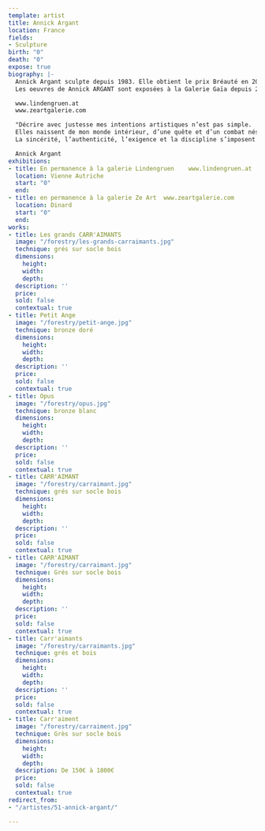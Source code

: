 ```yaml
---
template: artist
title: Annick Argant
location: France
fields:
- Sculpture
birth: "0"
death: "0"
expose: true
biography: |-
  Annick Argant sculpte depuis 1983. Elle obtient le prix Bréauté en 2007 par l'Académie Française des Beaux Arts pour son oeuvre l'Oiseau-enclume.
  Les oeuvres de Annick ARGANT sont exposées à la Galerie Gaïa depuis 2016 et par les galeries Lindengruen à Wien (Autriche) et Ze Art à Dinard.

  www.lindengruen.at
  www.zeartgalerie.com

  "Décrire avec justesse mes intentions artistiques n’est pas simple.
  Elles naissent de mon monde intérieur, d’une quête et d’un combat nés d’un monde qui m’entoure, une nostalgie de l’idéal et des nobles inspirations de l’esprit.
  La sincérité, l’authenticité, l’exigence et la discipline s’imposent dans toutes mes recherches artistiques. Elles me conduisent à cet éclairage, à cette révélation de l’essentiel là ou la simplicité tutoie la complexité, là ou la beauté tutoie la laideur, là ou la douceur tutoie la cruauté pour ensuite offrir à ce monde extérieur un jardin silencieux, sensible et subtil où pousse un équilibre fragile, un besoin vital de l’existence telle que l’espérance, la beauté et l’amour."

  Annick Argant
exhibitions:
- title: En permanence à la galerie Lindengruen    www.lindengruen.at
  location: Vienne Autriche
  start: "0"
  end: 
- title: en permanence à la galerie Ze Art  www.zeartgalerie.com
  location: Dinard
  start: "0"
  end: 
works:
- title: Les grands CARR'AIMANTS
  image: "/forestry/les-grands-carraimants.jpg"
  technique: grés sur socle bois
  dimensions:
    height: 
    width: 
    depth: 
  description: ''
  price: 
  sold: false
  contextual: true
- title: Petit Ange
  image: "/forestry/petit-ange.jpg"
  technique: bronze doré
  dimensions:
    height: 
    width: 
    depth: 
  description: ''
  price: 
  sold: false
  contextual: true
- title: Opus
  image: "/forestry/opus.jpg"
  technique: bronze blanc
  dimensions:
    height: 
    width: 
    depth: 
  description: ''
  price: 
  sold: false
  contextual: true
- title: CARR'AIMANT
  image: "/forestry/carraimant.jpg"
  technique: grés sur socle bois
  dimensions:
    height: 
    width: 
    depth: 
  description: ''
  price: 
  sold: false
  contextual: true
- title: CARR'AIMANT
  image: "/forestry/carraimant.jpg"
  technique: Grés sur socle bois
  dimensions:
    height: 
    width: 
    depth: 
  description: ''
  price: 
  sold: false
  contextual: true
- title: Carr'aimants
  image: "/forestry/carraimants.jpg"
  technique: grés et bois
  dimensions:
    height: 
    width: 
    depth: 
  description: ''
  price: 
  sold: false
  contextual: true
- title: Carr'aiment
  image: "/forestry/carraiment.jpg"
  technique: Grès sur socle bois
  dimensions:
    height: 
    width: 
    depth: 
  description: De 150€ à 1800€
  price: 
  sold: false
  contextual: true
redirect_from:
- "/artistes/51-annick-argant/"

---
```

